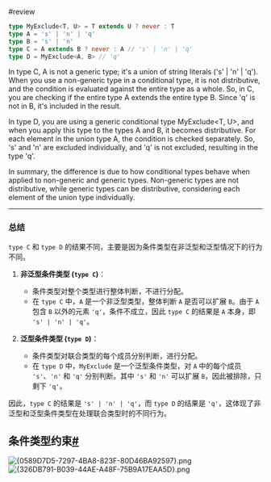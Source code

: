 #review

 ```ts 
 type MyExclude<T, U> = T extends U ? never : T
type A = 's' | 'n' | 'q'
type B = 's' | 'n'
type C = A extends B ? never : A // 's' | 'n' | 'q'
type D = MyExclude<A, B> // 'q'
```

In type C, A is not a generic type; it's a union of string literals ('s' | 'n' | 'q'). When you use a non-generic type in a conditional type, it is not distributive, and the condition is evaluated against the entire type as a whole. So, in C, you are checking if the entire type A extends the entire type B. Since 'q' is not in B, it's included in the result.

In type D, you are using a generic conditional type MyExclude<T, U>, and when you apply this type to the types A and B, it becomes distributive. For each element in the union type A, the condition is checked separately. So, 's' and 'n' are excluded individually, and 'q' is not excluded, resulting in the type 'q'.

In summary, the difference is due to how conditional types behave when applied to non-generic and generic types. Non-generic types are not distributive, while generic types can be distributive, considering each element of the union type individually.

---

### 总结

`type C` 和 `type D` 的结果不同，主要是因为条件类型在非泛型和泛型情况下的行为不同。

1. **非泛型条件类型 (`type C`)**：
   - 条件类型对整个类型进行整体判断，不进行分配。
   - 在 `type C` 中，`A` 是一个非泛型类型，整体判断 `A` 是否可以扩展 `B`。由于 `A` 包含 `B` 以外的元素 `'q'`，条件不成立，因此 `type C` 的结果是 `A` 本身，即 `'s' | 'n' | 'q'`。

2. **泛型条件类型 (`type D`)**：
   - 条件类型对联合类型的每个成员分别判断，进行分配。
   - 在 `type D` 中，`MyExclude` 是一个泛型条件类型，对 `A` 中的每个成员 `'s'`、`'n'` 和 `'q'` 分别判断。其中 `'s'` 和 `'n'` 可以扩展 `B`，因此被排除，只剩下 `'q'`。

因此，`type C` 的结果是 `'s' | 'n' | 'q'`，而 `type D` 的结果是 `'q'`，这体现了非泛型和泛型条件类型在处理联合类型时的不同行为。


## 条件类型约束[#](https://ts.nodejs.cn/docs/handbook/2/conditional-types.html)

![{0589D7D5-7297-4BA8-823F-80D46BA92597}.png](https://cdn.jsdelivr.net/gh/Deee103/note-picbed/20250611172404607.png)
![{326DB791-B039-44AE-A48F-75B9A17EAA5D}.png](https://cdn.jsdelivr.net/gh/Deee103/note-picbed/20250611172532786.png)
